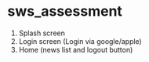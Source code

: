 # sws_assessment

1. Splash screen
2. Login screen (Login via google/apple)
3. Home (news list and logout button)

